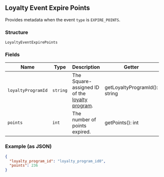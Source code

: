 ## Loyalty Event Expire Points

Provides metadata when the event `type` is `EXPIRE_POINTS`.

### Structure

`LoyaltyEventExpirePoints`

### Fields

| Name | Type | Description | Getter | Setter |
|  --- | --- | --- | --- | --- |
| `loyaltyProgramId` | `string` | The Square-assigned ID of the [loyalty program](#type-LoyaltyProgram). | getLoyaltyProgramId(): string | setLoyaltyProgramId(string loyaltyProgramId): void |
| `points` | `int` | The number of points expired. | getPoints(): int | setPoints(int points): void |

### Example (as JSON)

```json
{
  "loyalty_program_id": "loyalty_program_id0",
  "points": 236
}
```

